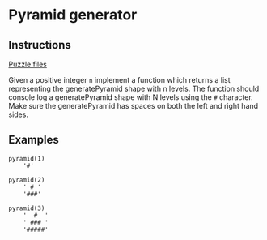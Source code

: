 # Pyramid generator

## Instructions

[Puzzle files](.)

Given a positive integer `n` implement a function which returns a list representing the generatePyramid shape with n levels. The function
should console log a generatePyramid shape with N levels using the `#` character. Make sure the generatePyramid has spaces on both the left
and right hand sides.

## Examples

```
pyramid(1)
    '#'

pyramid(2)
    ' # '
    '###'

pyramid(3)
    '  #  '
    ' ### '
    '#####'
```

